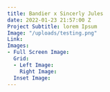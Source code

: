 ```yaml
---
title: Bandier x Sincerly Jules
date: 2022-01-23 21:57:00 Z
Project Subtitle: lorem Ipsum
Image: "/uploads/testing.png"
Link: 
Images:
- Full Screen Image: 
  Grid:
  - Left Image: 
    Right Image: 
  Inset Image: 
---
```


